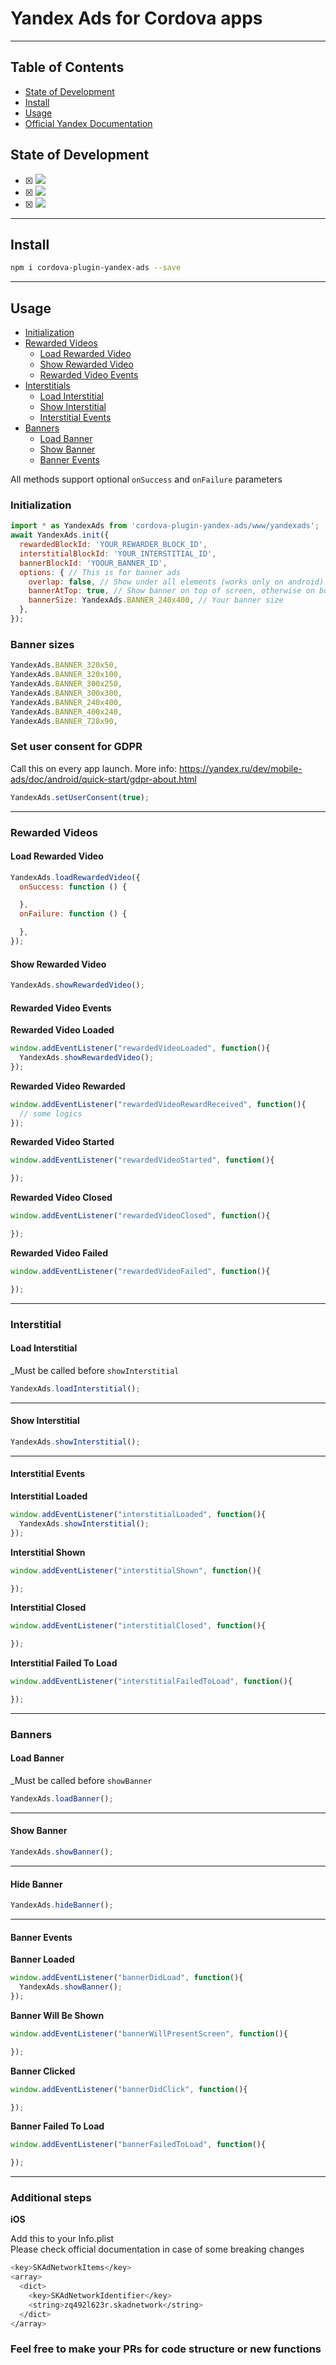# Yandex Ads for Cordova apps

--------

## Table of Contents

- [State of Development](#state-of-development)
- [Install](#install)
- [Usage](#usage)
- [Official Yandex Documentation](https://yandex.ru/dev/mobile-ads/doc/intro/about.html)


## State of Development
- [x] <img src="https://img.shields.io/badge/-Complete-brightgreen.svg?label=Rewarded%20Video%20Support&style=flat-square">
- [x] <img src="https://img.shields.io/badge/-Complete-brightgreen.svg?label=Interstitial%20Support&style=flat-square">
- [x] <img src="https://img.shields.io/badge/-Complete-brightgreen.svg?label=Banner%20Support&style=flat-square">

-------- 

## Install

```bash
npm i cordova-plugin-yandex-ads --save
```

-------- 
## Usage

- [Initialization](#initialization)
- [Rewarded Videos](#rewarded-videos)
  - [Load Rewarded Video](#load-rewarded-video)
  - [Show Rewarded Video](#show-rewarded-video)
  - [Rewarded Video Events](#rewarded-video-events)
- [Interstitials](#interstitials)
  - [Load Interstitial](#load-interstitial)
  - [Show Interstitial](#show-interstitial)
  - [Interstitial Events](#interstitial-events)
- [Banners](#banners)
  - [Load Banner](#load-banner)
  - [Show Banner](#show-banner)
  - [Banner Events](#banner-events)
  
  
All methods support optional `onSuccess` and `onFailure` parameters

### Initialization

```javascript
import * as YandexAds from 'cordova-plugin-yandex-ads/www/yandexads';
await YandexAds.init({ 
  rewardedBlockId: 'YOUR_REWARDER_BLOCK_ID',
  interstitialBlockId: 'YOUR_INTERSTITIAL_ID',
  bannerBlockId: 'YOOUR_BANNER_ID',
  options: { // This is for banner ads
    overlap: false, // Show under all elements (works only on android)
    bannerAtTop: true, // Show banner on top of screen, otherwise on bottom
    bannerSize: YandexAds.BANNER_240x400, // Your banner size
  },
});
```
### Banner sizes

```javascript
YandexAds.BANNER_320x50,
YandexAds.BANNER_320x100,
YandexAds.BANNER_300x250,
YandexAds.BANNER_300x300,
YandexAds.BANNER_240x400,
YandexAds.BANNER_400x240,
YandexAds.BANNER_728x90,
```
### Set user consent for GDPR
Call this on every app launch. More info: https://yandex.ru/dev/mobile-ads/doc/android/quick-start/gdpr-about.html

```javascript
YandexAds.setUserConsent(true);
```
***
### Rewarded Videos

#### Load Rewarded Video

```javascript
YandexAds.loadRewardedVideo({
  onSuccess: function () {

  },
  onFailure: function () {

  },
});
```

#### Show Rewarded Video

```javascript
YandexAds.showRewardedVideo();
```

#### Rewarded Video Events
**Rewarded Video Loaded**
```javascript
window.addEventListener("rewardedVideoLoaded", function(){
  YandexAds.showRewardedVideo();
});
```
**Rewarded Video Rewarded**
```javascript
window.addEventListener("rewardedVideoRewardReceived", function(){
  // some logics
});
```
**Rewarded Video Started**
```javascript
window.addEventListener("rewardedVideoStarted", function(){

});
```
**Rewarded Video Closed**
```javascript
window.addEventListener("rewardedVideoClosed", function(){

});
```
**Rewarded Video Failed**
```javascript
window.addEventListener("rewardedVideoFailed", function(){

});
```
***
### Interstitial

#### Load Interstitial
_Must be called before `showInterstitial`

```javascript
YandexAds.loadInterstitial();
```
***
#### Show Interstitial

```javascript
YandexAds.showInterstitial();
```
***
#### Interstitial Events

**Interstitial Loaded**
```javascript
window.addEventListener("interstitialLoaded", function(){
  YandexAds.showInterstitial();
});
```
**Interstitial Shown**
```javascript
window.addEventListener("interstitialShown", function(){

});
```
**Interstitial Closed**
```javascript
window.addEventListener("interstitialClosed", function(){

});
```
**Interstitial Failed To Load**
```javascript
window.addEventListener("interstitialFailedToLoad", function(){

});
```
***
### Banners

#### Load Banner
_Must be called before `showBanner`

```javascript
YandexAds.loadBanner();
```
***
#### Show Banner

```javascript
YandexAds.showBanner();
```
***
#### Hide Banner

```javascript
YandexAds.hideBanner();
```
***
#### Banner Events

**Banner Loaded**
```javascript
window.addEventListener("bannerDidLoad", function(){
  YandexAds.showBanner();
});
```
**Banner Will Be Shown**
```javascript
window.addEventListener("bannerWillPresentScreen", function(){

});
```
**Banner Clicked**
```javascript
window.addEventListener("bannerDidClick", function(){

});
```
**Banner Failed To Load**
```javascript
window.addEventListener("bannerFailedToLoad", function(){

});
```
***

### Additional steps

**iOS**

Add this to your Info.plist <br>
Please check official documentation in case of some breaking changes

```bash
<key>SKAdNetworkItems</key>
<array>
  <dict>
    <key>SKAdNetworkIdentifier</key>
    <string>zq492l623r.skadnetwork</string>
  </dict>
</array>
```

### Feel free to make your PRs for code structure or new functions

